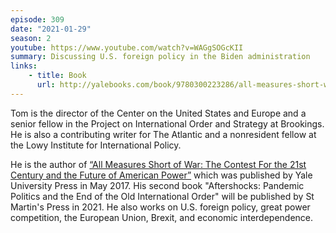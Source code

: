 ```yaml
---
episode: 309
date: "2021-01-29"
season: 2
youtube: https://www.youtube.com/watch?v=WAGgSOGcKII
summary: Discussing U.S. foreign policy in the Biden administration
links:
    - title: Book
      url: http://yalebooks.com/book/9780300223286/all-measures-short-war
---
```

Tom is the director of the Center on the United States and Europe and a senior fellow in the Project on International Order and Strategy at Brookings. He is also a contributing writer for The Atlantic and a nonresident fellow at the Lowy Institute for International Policy.

He is the author of [“All Measures Short of War: The Contest For the 21st Century and the Future of American Power”][book] which was published by Yale University Press in May 2017. His second book "Aftershocks: Pandemic Politics and the End of the Old International Order" will be published by St Martin's Press in 2021. He also works on U.S. foreign policy, great power competition, the European Union, Brexit, and economic interdependence.

[book]: http://yalebooks.com/book/9780300223286/all-measures-short-war
